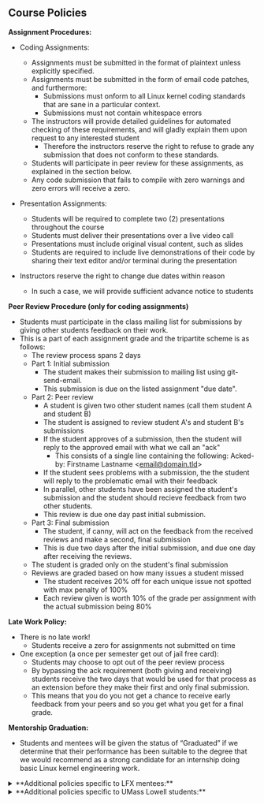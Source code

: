 ## Course Policies

**Assignment Procedures:**

* Coding Assignments:
  * Assignments must be submitted in the format of plaintext unless explicitly specified.
  * Assignments must be submitted in the form of email code patches, and furthermore:
    * Submissions must onform to all Linux kernel coding standards that are sane in a particular context.
    * Submissions must not contain whitespace errors
  * The instructors will provide detailed guidelines for automated checking of these requirements, and will gladly explain them upon request to any interested student
    * Therefore the instructors reserve the right to refuse to grade any submission that does not conform to these standards.
  * Students will participate in peer review for these assignments, as explained in the section below.
  * Any code submission that fails to compile with zero warnings and zero errors will receive a zero.

* Presentation Assignments:
  * Students will be required to complete two (2) presentations throughout the course
  * Students must deliver their presentations over a live video call
  * Presentations must include original visual content, such as slides
  * Students are required to include live demonstrations of their code by sharing their text editor and/or terminal during the presentation

* Instructors reserve the right to change due dates within reason
  * In such a case, we will provide sufficient advance notice to students

**Peer Review Procedure (only for coding assignments)**

* Students must participate in the class mailing list for submissions by giving other students feedback on their work.
* This is a part of each assignment grade and the tripartite scheme is as follows:
  * The review process spans 2 days
  * Part 1: Initial submission
    * The student makes their submission to mailing list using git-send-email.
    * This submission is due on the listed assignment "due date".
  * Part 2: Peer review
    * A student is given two other student names (call them student A and student B)
    * The student is assigned to review student A's and student B's submissions 
    * If the student approves of a submission, then the student will reply to the approved email with what we call an "ack"
      * This consists of a single line containing the following: Acked-by: Firstname Lastname <email@domain.tld\>
    * If the student sees problems with a submission, the the student will reply to the problematic email with their feedback
    * In parallel, other students have been assigned the student's submission and the student should recieve feedback from two other students.
    * This review is due one day past initial submission.
  * Part 3: Final submission
    * The student, if canny, will act on the feedback from the received reviews and make a second, final submission
    * This is due two days after the initial submission, and due one day after receiving the reviews.
  * The student is graded only on the student's final submission
  * Reviews are graded based on how many issues a student missed
    * The student receives 20% off for each unique issue not spotted with max penalty of 100%
    * Each review given is worth 10% of the grade per assignment with the actual submission being 80%

**Late Work Policy:**

* There is no late work!
  * Students receive a zero for assignments not submitted on time
* One exception (a once per semester get out of jail free card):
  * Students may choose to opt out of the peer review process
  * By bypassing the ack requirement (both giving and receiving) students receive the two days that would be used for that process as an extension before they make their first and only final submission.
  * This means that you do you not get a chance to receive early feedback from your peers and so you get what you get for a final grade.

**Mentorship Graduation:**

* Students and mentees will be given the status of “Graduated” if we determine that their performance has been suitable to the degree that we would recommend as a strong candidate for an internship doing basic Linux kernel engineering work.

<details>
<summary>
**Additional policies specific to LFX mentees:**
</summary>

* Removal from the course
  * In the case that a student fails to complete a task by a deadline with no prior notice, an instructor will reach out to you via email and/or direct message. If the student fails to respond to this message within seven (7) days of it’s receipt, the instructors reserve the right to remove the student from the program.
  * Attendance is not required (because of timezones) but students should watch the recorded videos of class sessions
</details>

<details>
<summary>
**Additional policies specific to UMass Lowell students:**
</summary>

* Automatic Course Failure (Grade of F)
  * In the case that a student fails to complete a task by a deadline with no prior notice, an instructor will reach out to you via email and/or direct message. If the student fails to respond to this message within seven (7) days of it’s receipt, the instructors reserve the right to give the student a failing grade (F) for the course.
  * Attendance is... required

**UMass Lowell Grading Policy:**

Student grades will be weighted according to the following scheme:

| Category | Percentage |
|--|--|
| Assignments | 40% |
| Presentation 1 | 25% |
| Presentation 2 | 30% |
| Participation | 5% |


Students will be given a letter grade according to the following this scheme:

|Letter grade|Percentage range|
|--|--|
|A                             	|90 ~ 100|
|A-|                           	85 ~ 89.99|
|B+|                          	80 ~ 84.99|
|B                             	|75 ~ 79.99|
|B-|                           	70 ~ 74.99|
|C+|                          	65 ~ 69.99|
|C                             	|60 ~ 64.99|
|C-|                           	55 ~ 59.99|
|D+|                          	50 ~ 54.99|
|D                             	|40 ~ 49.99|
|F                              |below 40|

######A (4.0), A- (3.7), B+ (3.3), B (3.0), B- (2.7), C+ (2.3), C (2.0), C- (1.7), D+ (1.3), D (1.0), F (0.0)
</details>
